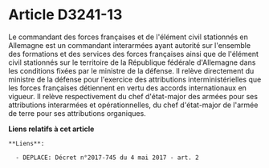# Article D3241-13

Le commandant des forces françaises et de l'élément civil stationnés en Allemagne est un commandant interarmées ayant
autorité sur l'ensemble des formations et des services des forces françaises ainsi que de l'élément civil stationnés sur le
territoire de la République fédérale d'Allemagne dans les conditions fixées par le ministre de la défense. Il relève
directement du ministre de la défense pour l'exercice des attributions interministérielles que les forces françaises
détiennent en vertu des accords internationaux en vigueur. Il relève respectivement du chef d'état-major des armées pour ses
attributions interarmées et opérationnelles, du chef d'état-major de l'armée de terre pour ses attributions organiques.

**Liens relatifs à cet article**

	**Liens**:

	  - DEPLACE: Décret n°2017-745 du 4 mai 2017 - art. 2
